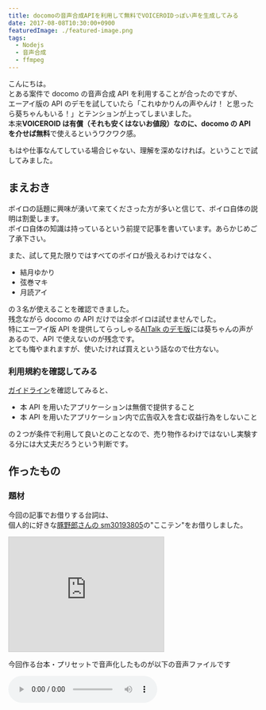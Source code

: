 ```yaml
---
title: docomoの音声合成APIを利用して無料でVOICEROIDっぽい声を生成してみる
date: 2017-08-08T10:30:00+0900
featuredImage: ./featured-image.png
tags:
  - Nodejs
  - 音声合成
  - ffmpeg
---
```


こんにちは。  
とある案件で docomo の音声合成 API を利用することが合ったのですが、  
エーアイ版の API のデモを試していたら「これゆかりんの声やんけ！ と思ったら葵ちゃんもいる！」とテンションが上ってしまいました。  
本来**VOICEROID は有償（それも安くはないお値段）なのに、docomo の API を介せば無料**で使えるというワクワク感。

もはや仕事なんてしている場合じゃない、理解を深めなければ。ということで試してみました。

<!--more-->

## まえおき

ボイロの話題に興味が湧いて来てくださった方が多いと信じて、ボイロ自体の説明は割愛します。  
ボイロ自体の知識は持っているという前提で記事を書いています。あらかじめご了承下さい。

また、試して見た限りではすべてのボイロが扱えるわけではなく、

- 結月ゆかり
- 弦巻マキ
- 月読アイ

の３名が使えることを確認できました。  
残念ながら docomo の API だけでは全ボイロは試せませんでした。  
特にエーアイ版 API を提供してらっしゃる[AITalk のデモ版](http://www.ai-j.jp/demonstration/)には葵ちゃんの声があるので、API で使えないのが残念です。  
とても悔やまれますが、使いたければ買えという話なので仕方ない。

### 利用規約を確認してみる

[ガイドライン](https://dev.smt.docomo.ne.jp/?p=docs.api.page&api_name=text_to_speech&p_name=guideline#tag01)を確認してみると、

- 本 API を用いたアプリケーションは無償で提供すること
- 本 API を用いたアプリケーション内で広告収入を含む収益行為をしないこと

の２つが条件で利用して良いとのことなので、売り物作るわけではないし実験する分には大丈夫だろうという判断です。

## 作ったもの

### 題材

今回の記事でお借りする台詞は、  
個人的に好きな[豚野郎さんの sm30193805](https://www.nicovideo.jp/watch/sm30193805)の"ここテン"をお借りしました。

<iframe width="312" height="230" src="https://ext.nicovideo.jp/thumb/sm30193805" scrolling="no" style="border:solid 1px #ccc;" frameborder="0"><a href="https://www.nicovideo.jp/watch/sm30193805">[Watch Dogs 2] 　ゆかりさんハッキングする [VOICEROID+ゆっくり実況]</a></iframe>

今回作る台本・プリセットで音声化したものが以下の音声ファイルです

<audio src="./voiceloid-like-text2speech.wav" preload="auto" controls>

### デモ

とりあえず３名の声は使えるとわかったので、それら３役でかけあいができるような簡単なスクリプトを書きました。  
[こちら](https://gist.github.com/Leko/937b97724def8de90b8fe97a3bfb639c)に公開しています。  
README 通りにセットアップを済ませ、

```js
./playbook-to-voices 台本.csv -p 台本preset.csv -o ./音声.wav
```

と実行すると、CSV で書いた台本が音声ファイル（.wav）として入手できます。

## 下準備

API を利用するためにやや学習コストが発生します。各要素軽くだけ触れておきます。

### 利用する API

すでに名前が出てきていますが、利用する API は docomo Developer API の[音声合成 API エーアイ REST SSML 版](https://dev.smt.docomo.ne.jp/?p=docs.api.page&api_name=text_to_speech&p_name=api_1#tag01)です。  
他の API も試してみたのですが、ボイロの声ではなかったので、この記事では上記 API だけを利用します。

### docomo developer に登録して API キーを入手

docomoAPI を使うためには API キーが必要です。  
会員登録とアプリケーションの利用申請を出して、API キーを入手しておいて下さい。

### SSML とはなんぞや

さらっと SSML 版と書きましたが、SSML とは[Speech Synthesis Markup Language](https://www.w3.org/TR/speech-synthesis11/)の略です。  
音声合成のためのマークアップ言語です。  
微妙にフォーマットが違いますが、Amazon Echo などでも使用されている仕様だそうです。

> &mdash; [Amazon Echo で「バルス」を実現する - Qiita](http://qiita.com/sparkgene/items/cf4ca976dbf09b45971d)

詳しくは API を叩くときに解説しますが、  
声の種類や話す内容だけではなく、**よみがな（ルビ）やイントネーションも操作できる**パワフルな言語です。  
おそらく作り込めばかなり表現力は増すのですが、イントネーション周りは制御がかなり難しかったです。  
マークアップさえ与えればその通りに喋った音声が手に入るので、音声自体の扱いは大して気にすることはありません。

### 台本を作る

とはいえ、最近素の HTML で愚直なマークアップする機会もなかなか減っていると思います。XML ベースの言語って冗長で面倒くさいですし。  
ということで、Excel や Google Spreadsheet などで編集することを想定に、**CSV の「台本」を受け取って SSML に変換して音声化**してみます。  
台本のフォーマットはこんな感じです。

<iframe width="658" height="400" class="full-width" src="https://docs.google.com/spreadsheets/d/e/2PACX-1vQK-kMNHZuTHF55cC2JWa-NyUmlOlFyqLtFPVjTEXykkyQNutvg_OQfgq1kDl0zEyz7vbu8Pk1m9sYh/pubhtml?gid=0&amp;single=true&amp;widget=true&amp;headers=false"></iframe>

「１列目はボイス名、２列目は調声プリセット（デフォは空）、３列目は喋る内容」という構成にしました。

**すでに嫌な予感 MAX**な記述が出てきていますが、**字幕と喋っている音声が違う**箇所と、「弦巻マキ」の発音がおかしくて**イントネーションを弄った**結果です。  
デフォルトだと「小比類巻」みたいな山なりの発音になってしまうので、ツルマキの部分を「うずまき」的な発音に寄せた調声です。  
詳しくはマキマキのところで後述します。

ボイロ動画を作るなら、背景やら字幕タイミング、立ち絵プリセットだったり差分プリセットだったりと色々必要になってしまうと思うのですが、今回はシンプルに**音声のみ**に絞って実装します。

### プリセットを作る

調声がかなり難しかったので、デフォ値にこだわらずに調声のプリセットも与えられるようにして、利用者側で細かく調声できるようにします。  
調声用のプリセットは以下の通りです

<iframe width="658" height="230" class="full-width" src="https://docs.google.com/spreadsheets/d/e/2PACX-1vQK-kMNHZuTHF55cC2JWa-NyUmlOlFyqLtFPVjTEXykkyQNutvg_OQfgq1kDl0zEyz7vbu8Pk1m9sYh/pubhtml?gid=2080442496&amp;single=true&amp;widget=true&amp;headers=false"></iframe>

キャラ名、プリセット名、喋るスピード、ピッチ、抑揚、ボリューム　の順です。  
空の場合はデフォ値を使います。  
プリセット名が空の場合は、プリセットなし（デフォルト）の調声を変更します

## VOICEROID っぽい声を生成する

では早速 API を利用したいと思います。

### 台本を SSML に変換

先程の台本を今回利用する API に合わせた SSML に変換すると、このようになります。  
実際には改行されてませんが、見にくいのでインデントを整えたのが以下の SSML です。

```xml
<?xml version="1.0" encoding="utf-8" ?>
<speak version="1.1">
    <voice name="sumire">
        <prosody rate="1.4" pitch="1.2">皆さんこんにちは、結月ゆかりです</prosody>
    </voice>
    <voice name="maki">
        <prosody rate="1.2">
            <phoneme ph="ツル’／マ’キ">弦巻</phoneme>マキです
        </prosody>
    </voice>
    <voice name="reina">
        <prosody rate="1">ゆっくり霊夢です</prosody>
    </voice>

    ...略...

</speak>
```

長いので省略しました。  
お察しの通りさほど複雑ではないので、SSML を生成するロジック自体は[gist](https://gist.github.com/Leko/937b97724def8de90b8fe97a3bfb639c#file-playbook-to-voices)の方を見ていただければと思います。  
記事では SSML で使うタグの説明にとどめます。  
ボイロ化に最低限必要なのは、これらのタグでした。

| タグ名  | 説明                                                                                                                                                                   |
| ------- | ---------------------------------------------------------------------------------------------------------------------------------------------------------------------- |
| speak   | ルート要素。`version="1.1"`が必要                                                                                                                                      |
| voice   | 声の種類を指定する。指定可能な値は後述                                                                                                                                 |
| prosody | 日本語だと[韻律](<https://ja.wikipedia.org/wiki/%E9%9F%BB%E5%BE%8B_(%E8%A8%80%E8%AA%9E%E5%AD%A6)>)というそう。ピッチや抑揚、スピードを制御できるので調声するために必須 |
| phoneme | 日本語だと[音素](https://ja.wikipedia.org/wiki/%E9%9F%B3%E7%B4%A0)というそう。その言葉に対する発音の仕方を定義できます。イントネーションを変えたい場合に使用可能       |

`voice`の name 属性に与えられる値のうち、ボイロ製品に該当するのは

| 属性名 | ボイロ名   |
| ------ | ---------- |
| sumire | 結月ゆかり |
| maki   | 弦巻マキ   |
| anzu   | 月詠アイ   |

です。  
デフォルトだと速度やピッチにやや違和感があるので、調声が必要です。

大まかな調声に使う`prosody`に指定できる属性は、

- `pitch`（ピッチ）
- `rate`（喋る速度）
- `range`（抑揚）
- `volume`（音量）

です。  
これらを調整するだけでかなりそれっぽくなります。詳しくは[公式の API ドキュメント](https://dev.smt.docomo.ne.jp/?p=docs.api.page&api_name=text_to_speech&p_name=api_1#tag01)を読んで下さい。

`phoneme`の ph 属性には[JEITA カナ](http://www.jeita.or.jp/cgi-bin/standard/pdf.cgi?jk_n=1408&jk_pdf_file=20110307080703_8FnXHkG4Y0.pdf')という仕様にもとづいた値が指定可能です。  
これが**めちゃくちゃ難しい**。何が難しいかって、ドキュメントを読み解くのに一苦労で、なおかつ pdf に書かれている仕様が 100％はカバーされていないようで、何が使えて何が使えないのかがわからない。  
完全に手探りで、欲しいイントネーションを探り当てる必要があるので、よほど気になる発音でない限りは触れないほうが無難だと思います。

### 音声合成 API を叩く

SSML が作れたら、API を叩きます。
API を叩くのは、よくある POST リクエストです。詳細は[公式の API ドキュメント](https://dev.smt.docomo.ne.jp/?p=docs.api.page&api_name=text_to_speech&p_name=api_1#tag01)に記載があります。  
リクエストボディには先程生成した SSML を与えます。

```js
const querystring = require('querystring')
const fetch = require('isomorphic-fetch')

const textToSpeech = async ssml => {
  const ENDPOINT = 'https://api.apigw.smt.docomo.ne.jp/aiTalk/v1/textToSpeech'
  const query = querystring.stringify({
    APIKEY: process.env.DOCOMO_API_KEY,
  })

  return fetch(`${ENDPOINT}?${query}`, {
    method: 'POST',
    body: ssml,
    headers: {
      'Content-Type': 'application/ssml+xml',
      Accept: 'audio/L16',
    },
  })
}
```

Content-Type は SSML なので良いとして、Accept の`audio/L16`ってなんでしょう。  
音声フォーマットなのですが、これが音声に詳しくない人（私）にとっては曲者だったので説明します

### audio/l16(PCM 音源)を wav 形式に変換する

audio/l16（以降 PCM）というのは、16bit のリニア PCM と呼ばれる音声ファイルの形式です。

pcm 単体では扱いにくいので、ffmpeg で.wav に変換してしまいましょう。  
幸い pcm のメタデータ詳細は[公式の API ドキュメント](https://dev.smt.docomo.ne.jp/?p=docs.api.page&api_name=text_to_speech&p_name=api_1#tag01)に記載されているので、ちゃちゃっと変換してしまいます。

```js
const fs = require('fs')
const Promise = require('bluebird')
const ffmpeg = require('fluent-ffmpeg')

const unlink = Promise.promisify(fs.unlink)

const toWav = async pcmPath => {
  const destPath = pcmPath + '.wav'
  return new Promise((resolve, reject) => {
    ffmpeg()
      .input(pcmPath)
      .inputOptions(['-ac 1', '-ar 16000'])
      .inputFormat('s16be')
      .output(destPath)
      .on('end', () => {
        console.log(destPath)
        unlink(pcmPath).then(resolve)
      })
      .on('error', reject)
      .run()
  })
}
```

PCM ファイルについての説明や、変換処理については別途記事を書いてますので、そちらもあわせてご確認下さい。

> &mdash; [ffmpeg で PCM 音源を WAVE 形式に変換するときにハマったこと | WEB EGG](https://blog.leko.jp/post/how-to-convert-pcm-to-wav-with-ffmpeg/)

## まとめ

以上が主要な処理の内容になります。各処理の詳細は[gist](https://gist.github.com/Leko/937b97724def8de90b8fe97a3bfb639c)をご確認下さい。  
機能の制限が厳しく、製品版のボイロには遠く及びませんでしたが、"それっぽい音声"までは迫れたかなと思います。  
色々試しがいがありそうなので、今後もちょこちょこ触ってみようと思います。

以降の内容は、各ボイロごとの SSML のおさらいとハマリポイントを記載します。

### 結月ゆかりボイスを試してみる

再掲ですが、ゆかりんのボイスを SSML に起こすとこのような感じになります。  
豚野郎さんの調整に合わせるには、ピッチ（`pitch`）と喋る速度（`rate`）を少し上げるとちょうどよい感じになりました。

```xml
    <voice name="sumire">
        <prosody rate="1.4" pitch="1.2">皆さんこんにちは、結月ゆかりです</prosody>
    </voice>
```

### 弦巻マキボイスを試してみる

自分の名前の発音だけ曲者でしたが、それ以外は結構いい感じでした。  
マキマキも豚野郎さんの調整に合わせるなら速度を少し上げるといい感じでした。

```xml
    <voice name="maki">
        <prosody rate="1.4">
            <phoneme ph="ツル’／マ’キ">弦巻</phoneme>マキです
        </prosody>
    </voice>
```

### 月読アイボイスを試してみる

ゆっくり霊夢（Softalk）は Web API がなかったので、代わりにアイちゃんに喋ってもらいました。  
これは似せるもなにもないので、適当に合わせています。  
アイちゃんは声自体の癖が強めなので、どう調声してもだいたいアイちゃんに聞こえると思います。

```xml
    <voice name="reina">
        <prosody rate="1.4">ゆっくり霊夢です</prosody>
    </voice>
```

## さいごに

```csv
voice,preset,text
弦巻マキ,ｾﾔﾅｰ,グレートエレキファイア
```

```csv
voice,name,rate,pitch,range,volume
弦巻マキ,ｾﾔﾅｰ,0.5,2.0,2.0,
```

```
./playbook-to-voices グレートエレキファイア.csv -p グレートエレキファイア_preset.csv -o ./talk.wav
```

<audio src="./voiceloid-like-text2speech-great-elechi-fire.wav" preload="auto" controls>

ｾﾔﾅｰしたかった

---

アイキャッチ画像に使用した立ち絵はこちらからお借りしました。

> &mdash; [結月ゆかり 動画用素材 / 柚子胡椒 さんのイラスト - ニコニコ静画 (イラスト)](http://seiga.nicovideo.jp/seiga/im5449281)

> &mdash; [弦巻マキ 動画用素材 / 柚子胡椒 さんのイラスト - ニコニコ静画 (イラスト)](http://seiga.nicovideo.jp/seiga/im5517795)

